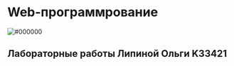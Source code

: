 # Web-программрование
![#000000](https://via.placeholder.com/150/ffffff/E983D8?text=2022)

## Лабораторные работы Липиной Ольги K33421